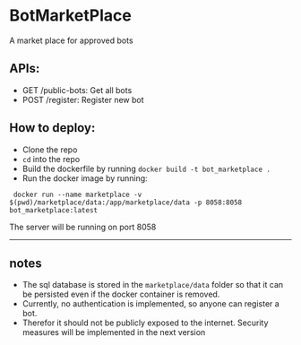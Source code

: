 # BotMarketPlace
A market place for approved bots 

## APIs: 
- GET /public-bots:  Get all bots  
- POST /register: Register new bot 


## How to deploy:
- Clone the repo
- `cd` into the repo
- Build the dockerfile by running `docker build -t bot_marketplace .`
- Run the docker image by running: 
``` 
 docker run --name marketplace -v $(pwd)/marketplace/data:/app/marketplace/data -p 8058:8058 bot_marketplace:latest
```
The server will be running on port 8058

<hr>

## notes
- The sql database is stored in the `marketplace/data` folder so that it can be 
persisted even if the docker container is removed.
- Currently, no authentication is implemented, so anyone can register a bot.
- Therefor it should not be publicly exposed to the internet.
Security measures will be implemented in the next version
